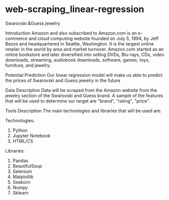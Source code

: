 # web-scraping_linear-regression


Swarovski &Guess jewelry

Introduction
Amazon and also subscribed to Amazon.com is an e-commerce and cloud computing website founded on July 5, 1994, by Jeff Bezos and headquartered in Seattle, Washington. It is the largest online retailer in the world by area and market turnover. Amazon.com started as an online bookstore and later diversified into selling DVDs, Blu-rays, CDs, video downloads, streaming, audiobook downloads, software, games, toys, furniture, and jewelry.

Potential Prediction
Our linear regression model will make us able to predict the prices of Swarovski and Guess jewelry in the future 

Data Description
Data will be scraped from the Amazon website from the jewelry section of the Swarovski and Guess brand. A sample of the features that will be used to determine our target are "brand", "rating", "price".

Tools Description
The main technologies and libraries that will be used are:

Technologies:
1.	Python
2.	Jupyter Notebook
3.	HTML/CS

Libraries:
1.	Pandas
2.	BeautifulSoup
3.	Selenium
4.	Matplotlib
5.	Seaborn
6.	Numpy
7.	Sklearn


